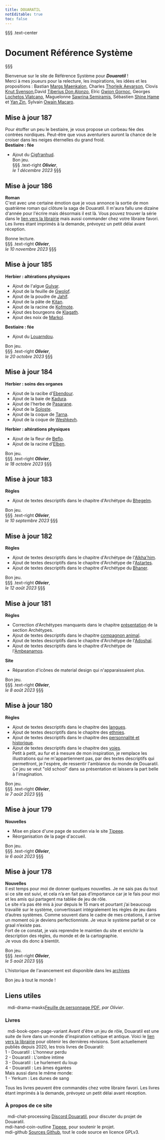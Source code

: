 ```yaml
---
title: DOUARATIL
notEditable: true
toc: false
---
```

§§§ .text-center
# Document Référence Système
§§§

<v-row>

<v-col cols="12" md="6">

Bienvenue sur le site de Référence Système pour _**Douaratil**_ !  
Merci à mes joueurs pour la relecture, les inspirations, les idées et les propositions : Bastian [Margs Maenkalon](/bestiaire/margs-maenkalon), Charles [Thorleik Aevarson](/bestiaire/thorleik-aevarson), Clovis [Knut Svenson](/bestiaire/knut-svenson),David [Tiberius Don Alonzo](/bestiaire/tiberius-don-alonzo), Elric [Gwion Gornoc](/bestiaire/gwion-gornoc), Georges [Lochetos Vlatcano](/bestiaire/lochetos-vlatcano), Maguelonne [Sawrina Semiramis](/bestiaire/sawrina-semiramis), Sébastien [Shine Hame](/bestiaire/shine-hame) et [Yan Zin](/bestiaire/yan-zin), Sylvain [Owain Macaro](/bestiaire/owain-macaro).  

## Mise à jour 187

Pour étoffer un peu le bestiaire, je vous propose un corbeau fée des contrées nordiques. Peut-être que vous aventuriers auront la chance de le croiser dans les neiges éternelles du grand froid.  
**Bestiaire : fée**   
- Ajout du [Cigfranhud](/bestiaire/cigfranhud).  
Bon jeu.     
§§§ .text-right
_**Olivier**_,  
_le 1 décembre 2023_
§§§

## Mise à jour 186

**Roman**   
C'est avec une certaine émotion que je vous annonce la sortie de mon quatrième roman qui clôture la saga de Douaratil. Il m'aura fallu une dizaine d'année pour l'écrire mais désormais il est là. Vous pouvez trouver la série dans le [lien vers la librairie](https://www.bod.fr/librairie/catalogsearch/result/?q=Douaratil) mais aussi commander chez votre libraire favori. Les livres étant imprimés à la demande, prévoyez un petit délai avant réception. 

Bonne lecture.     
§§§ .text-right
_**Olivier**_,  
_le 10 novembre 2023_
§§§

## Mise à jour 185

**Herbier : altérations physiques**   
- Ajout de l'algue [Gulvar](/herbier/alterations-physiques/#gulvar).   
- Ajout de la feuille de [Gwolof](/herbier/alterations-physiques/#gwolof).   
- Ajout de la poudre de [Jahif](/herbier/alterations-physiques/#jahif).   
- Ajout de la pâte de [Kitan](/herbier/alterations-physiques/#kitan).  
- Ajout de la racine de [Kofmote](/herbier/alterations-physiques/#kofmote).  
- Ajout des bourgeons de [Klagath](/herbier/alterations-physiques/#klagath).  
- Ajout des noix de [Markol](/herbier/alterations-physiques/#markol).  

**Bestiaire : fée**   
- Ajout du [Louarndou](/bestiaire/louarndou).  

Bon jeu.     
§§§ .text-right
_**Olivier**_,  
_le 20 octobre 2023_
§§§

## Mise à jour 184
**Herbier : soins des organes**   
- Ajout de la racibe d'[Ebendour](/herbier/soins-organes/#ebendour).    
- Ajout de la baie de [Kadura](/herbier/soins-organes/#kadura).   
- Ajout de l'herbe de [Pasarane](/herbier/soins-organes/#pasarane).   
- Ajout de la [Soloste](/herbier/soins-organes/#soloste).   
- Ajout de la coque de [Tarna](/herbier/soins-organes/#tarna).   
- Ajout de la coque de [Weshkevh](/herbier/soins-organes/#weshkevh).   

**Herbier : altérations physiques**   
- Ajout de la fleur de [Beflo](/herbier/alterations-physiques/#beflo).   
- Ajout de la racine d'[Elben](/herbier/alterations-physiques/#elben).   

Bon jeu.     
§§§ .text-right
_**Olivier**_,  
_le 18 octobre 2023_
§§§

## Mise à jour 183
**Règles**   
- Ajout de textes descriptifs dans le chapitre d'Archétype du [Bhegelm](/archetypes/bhegelm).    

Bon jeu.     
§§§ .text-right
_**Olivier**_,  
_le 10 septembre 2023_
§§§

## Mise à jour 182
**Règles**   
- Ajout de textes descriptifs dans le chapitre d'Archétype de l'[Alkha'him](/archetypes/alkahim).    
- Ajout de textes descriptifs dans le chapitre d'Archétype de l'[Astartes](/archetypes/astartes).  
- Ajout de textes descriptifs dans le chapitre d'Archétype du [Bhaner](/archetypes/bhaner).  

Bon jeu.     
§§§ .text-right
_**Olivier**_,  
_le 12 août 2023_
§§§

## Mise à jour 181
**Règles**   
- Correction d'Archétypes manquants dans le chapitre [présentation](/archetypes/1-presentation) de la section Archétypes.  
- Ajout de textes descriptifs dans le chapitre [compagnon animal](/archetypes/2-compagnon-animal).   
- Ajout de textes descriptifs dans le chapitre d'Archétype de l'[Adoshaï](/archetypes/adoshai).  
- Ajout de textes descriptifs dans le chapitre d'Archétype de l'[Ambeanamos](/archetypes/ambeanamos).  

**Site**
- Réparation d'icônes de material design qui n'apparaissaient plus.   

Bon jeu.     
§§§ .text-right
_**Olivier**_,  
_le 8 août 2023_
§§§

## Mise à jour 180
**Règles**   
- Ajout de textes descriptifs dans le chapitre des [langues](/langues).   
- Ajout de textes descriptifs dans le chapitre des [ethnies](/ethnies).  
- Ajout de textes descriptifs dans le chapitre des [personnalité et historique](/personnalite-et-historique).    
- Ajout de textes descriptifs dans le chapitre des [voies](/voies).   
Petit à petit, au fur et à mesure de mon inspiration, je remplace les illustrations qui ne m'appartiennent pas, par des textes descriptifs qui permettront, je l'espère, de ressentir l'ambiance du monde de Douaratil. Ce jeu se veut "old school" dans sa présentation et laissera la part belle à l'imagination.   

Bon jeu.     
§§§ .text-right
_**Olivier**_,  
_le 7 août 2023_
§§§

## Mise à jour 179
**Nouvelles**   
- Mise en place d'une page de soutien via le site [Tipeee](https://fr.tipeee.com/douaratil).   
- Réorganisation de la page d'accueil.   

Bon jeu.     
§§§ .text-right
_**Olivier**_,  
_le 6 août 2023_
§§§

## Mise à jour 178
**Nouvelles**   
Il est temps pour moi de donner quelques nouvelles. Je ne sais pas du tout si ce site est suivi, et cela n’a en fait pas d’importance car je le fais pour moi et les amis qui partagent ma tablée de jeu de rôle.   
Le site n’a pas été mis à jour depuis le 15 mars et pourtant j’ai beaucoup travaillé sur le système, convertissant intégralement les règles de jeu dans d’autres systèmes. Comme souvent dans le cadre de mes créations, il arrive un moment où je deviens perfectionniste. Je veux le système parfait or ce graal n’existe pas.  
Fort de ce constat, je vais reprendre le maintien du site et enrichir la description des règles, du monde et de la cartographie.  
Je vous dis donc à bientôt.

Bon jeu.     
§§§ .text-right
_**Olivier**_,  
_le 5 août 2023_
§§§





L'historique de l'avancement est disponible dans les [archives](/archives/)

Bon jeu à tout le monde !

</v-col>

<v-col cols="12" md="6">

## Liens utiles
&nbsp;
<v-icon>mdi-drama-masks</v-icon>[Feuille de personnage PDF](https://www.douaratil.fr/feuilledejdr/FDPgenerique.pdf), _par Olivier_.  

### Livres
&nbsp;
<v-icon>mdi-book-open-page-variant</v-icon>  Avant d'être un jeu de rôle, Douaratil est une suite de livre dans un monde d'inspiration celtique et antique. Voici le [lien vers la librairie](https://www.bod.fr/librairie/catalogsearch/result/?q=Douaratil) pour obtenir les dernières révisions. Sont actuellement publiés depuis 2020, les trois livres de Douaratil:  
1 - Douaratil : L'honneur perdu  
2 - Douaratil : L'ombre intime  
3 - Douaratil : Le hurlement du loup  
4 - Douaratil : Les âmes égarées     
Mais aussi dans le même monde:   
1 - Yerkum : Les dunes de sang  

Tous les livres peuvent être commandés chez votre libraire favori. Les livres étant imprimés à la demande, prévoyez un petit délai avant réception.    

### À propos de ce site
&nbsp;
<v-icon>mdi-chat-processing</v-icon> [Discord Douaratil](https://discord.gg/Q9hv6FD7), pour discuter du projet de Douaratil.  
<v-icon>mdi-hand-coin-outline</v-icon> [Tipeee](https://fr.tipeee.com/douaratil), pour soutenir le projet.  
<v-icon>mdi-github</v-icon> [Sources Github](https://github.com/Douaratil/douaratil-drs), tout le code source en licence GPLv3.  


</v-col>

</v-row>
